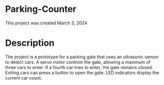 # Parking-Counter

This project was created March 3, 2024

# Description
The project is a prototype for a parking gate that uses an ultrasonic sensor to detect cars. A servo motor controls the gate, allowing a maximum of three cars to enter. If a fourth car tries to enter, the gate remains closed. Exiting cars can press a button to open the gate. LED indicators display the current car count.
